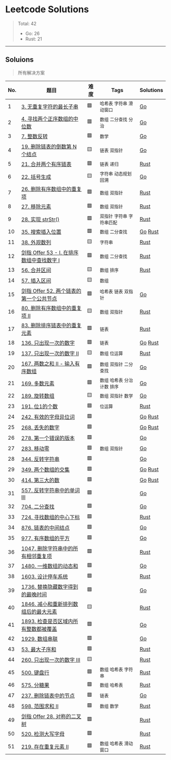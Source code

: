# Leetcode Solutions

> Total: 42
> + Go: 26
> + Rust: 21

***
## Soluions
> 所有解决方案

|No.|题目|难度|Tags|Solutions|
|---|---|---|---|---|
|1|[3. 无重复字符的最长子串](https://leetcode-cn.com/problems/longest-substring-without-repeating-characters/)|🟩|`哈希表` `字符串` `滑动窗口`|[Go](golang/longest-substring-without-repeating-characters/main.go)|
|2|[4. 寻找两个正序数组的中位数](https://leetcode-cn.com/problems/median-of-two-sorted-arrays/)|🟥|`数组` `二分查找` `分治`|[Go](golang/median-of-two-sorted-arrays/main.go)|
|3|[7. 整数反转](https://leetcode-cn.com/problems/reverse-integer/)|🟩|`数学`|[Go](golang/reverse-integer/main.go)|
|4|[19. 删除链表的倒数第 N 个结点](https://leetcode-cn.com/problems/remove-nth-node-from-end-of-list/)|🟨|`链表` `双指针`|[Go](golang/remove-nth-node-from-end-of-list/main.go)|
|5|[21. 合并两个有序链表](https://leetcode-cn.com/problems/merge-two-sorted-lists/)|🟩|`链表` `递归`|[Rust](rust/merge-two-sorted-lists/src/lib.rs)|
|6|[22. 括号生成](https://leetcode-cn.com/problems/generate-parentheses/)|🟨|`字符串` `动态规划` `回溯`|[Go](golang/generate-parentheses/main.go)|
|7|[26. 删除有序数组中的重复项](https://leetcode-cn.com/problems/remove-duplicates-from-sorted-array)|🟩|`数组` `双指针`|[Rust](rust/remove-duplicates-from-sorted-array/src/lib.rs)|
|8|[27. 移除元素](https://leetcode-cn.com/problems/remove-element/)|🟩|`数组` `双指针`|[Rust](rust/remove-element/src/lib.rs)|
|9|[28. 实现 strStr()](https://leetcode-cn.com/problems/implement-strstr/)|🟩|`双指针` `字符串` `字符串匹配`|[Rust](rust/implement-strstr/src/lib.rs)|
|10|[35. 搜索插入位置](https://leetcode-cn.com/problems/search-insert-position/)|🟩|`数组` `二分查找`|[Go](golang/search-insert-position/main.go) [Rust](rust/search-insert-position/src/lib.rs)|
|11|[38. 外观数列](https://leetcode-cn.com/problems/count-and-say/)|🟨|`字符串`|[Rust](rust/count-and-say/src/lib.rs)|
|12|[剑指 Offer 53 - I. 在排序数组中查找数字 I](https://leetcode-cn.com/problems/zai-pai-xu-shu-zu-zhong-cha-zhao-shu-zi-lcof/)|🟩|`数组` `二分查找`|[Rust](rust/zai-pai-xu-shu-zu-zhong-cha-zhao-shu-zi-lcof/src/lib.rs)|
|13|[56. 合并区间](https://leetcode-cn.com/problems/merge-intervals/)|🟨|`数组` `排序`|[Rust](rust/merge-intervals/src/lib.rs)|
|14|[57. 插入区间](https://leetcode-cn.com/problems/insert-interval/)|🟨|`数组`||
|15|[剑指 Offer 52. 两个链表的第一个公共节点](https://leetcode-cn.com/problems/liang-ge-lian-biao-de-di-yi-ge-gong-gong-jie-dian-lcof/)|🟩|`哈希表` `链表` `双指针`|[Go](golang/liang-ge-lian-biao-de-di-yi-ge-gong-gong-jie-dian-lcof/main.go)|
|16|[80. 删除有序数组中的重复项 II](https://leetcode-cn.com/problems/remove-duplicates-from-sorted-array-ii/)|🟨|`数组` `双指针`|[Rust](rust/remove-duplicates-from-sorted-array-ii/src/lib.rs)|
|17|[83. 删除排序链表中的重复元素](https://leetcode-cn.com/problems/remove-duplicates-from-sorted-list/)|🟩|`链表`|[Rust](rust/remove-duplicates-from-sorted-list/src/lib.rs)|
|18|[136. 只出现一次的数字](https://leetcode-cn.com/problems/single-number/)|🟩|`链表`|[Go](golang/single-number/main.go) [Rust](rust/single-number/src/lib.rs)|
|19|[137. 只出现一次的数字 II](https://leetcode-cn.com/problems/single-number-ii/)|🟨|`数组` `位运算`|[Rust](rust/single-number-ii/src/lib.rs)|
|20|[167. 两数之和 II - 输入有序数组](https://leetcode-cn.com/problems/two-sum-ii-input-array-is-sorted/)|🟩|`数组` `双指针` `二分查找`|[Go](golang/two-sum-ii-input-array-is-sorted/main.go)|
|21|[169. 多数元素](https://leetcode-cn.com/problems/majority-element/)|🟩|`数组` `哈希表` `分治` `计数` `排序`|[Go](golang/majority-element/main.go)|
|22|[189. 旋转数组](https://leetcode-cn.com/problems/rotate-array/)|🟨|`数组` `双指针` `数学`|[Go](golang/rotate-array/main.go)|
|23|[191. 位1的个数](https://leetcode-cn.com/problems/number-of-1-bits/)|🟩|`位运算`|[Rust](rust/number-of-1-bits/src/lib.rs)|
|24|[242. 有效的字母异位词](https://leetcode-cn.com/problems/valid-anagram/)|🟩||[Go](golang/valid-anagram/main.go) [Rust](rust/valid-anagram/src/lib.rs)|
|25|[268. 丢失的数字](https://leetcode-cn.com/problems/missing-number/)|🟩||[Go](golang/missing-number/main.go) [Rust](rust/missing-number/src/lib.rs)|
|26|[278. 第一个错误的版本](https://leetcode-cn.com/problems/first-bad-version/)|🟩||[Go](golang/first-bad-version/main.go)|
|27|[283. 移动零](https://leetcode-cn.com/problems/m/ove-zeroes/)|🟩|`数组` `双指针`|[Go](golang/move-zeroes/main.go)|
|28|[344. 反转字符串](https://leetcode-cn.com/problems/reverse-string/)|🟩||[Go](golang/reverse-string/main.go)|
|29|[349. 两个数组的交集](https://leetcode-cn.com/problems/intersection-of-two-arrays/)|🟩||[Go](golang/intersection-of-two-arrays/main.go) [Rust](rust/intersection-of-two-arrays/src/lib.rs)|
|30|[414. 第三大的数](https://leetcode-cn.com/problems/third-maximum-number/)|🟩||[Go](golang/third-maximum-number/main.go) [Rust](rust/third-maximum-number/src/lib.rs)|
|31|[557. 反转字符串中的单词 III](https://leetcode-cn.com/problems/reverse-words-in-a-string-iii/)|🟩||[Go](golang/reverse-words-in-a-string-iii/main.go)|
|32|[704. 二分查找](https://leetcode-cn.com/problems/binary-search/)|🟩||[Go](golang/binary-search/main.go)|
|33|[724. 寻找数组的中心下标](https://leetcode-cn.com/problems/find-pivot-index/)|🟩||[Rust](rust/find-pivot-index/src/lib.rs)|
|34|[876. 链表的中间结点](https://leetcode-cn.com/problems/middle-of-the-linked-list/)|🟩||[Go](golang/middle-of-the-linked-list/main.go)|
|35|[977. 有序数组的平方](https://leetcode-cn.com/problems/squares-of-a-sorted-array/)|🟩||[Go](golang/squares-of-a-sorted-array/main.go)|
|36|[1047. 删除字符串中的所有相邻重复项](https://leetcode-cn.com/problems/remove-all-adjacent-duplicates-in-string/)|🟩||[Rust](rust/remove-all-adjacent-duplicates-in-string/src/lib.rs)|
|37|[1480. 一维数组的动态和](https://leetcode-cn.com/problems/running-sum-of-1d-array/)|🟩||[Go](golang/running-sum-of-1d-array/main.go)|
|38|[1603. 设计停车系统](https://leetcode-cn.com/problems/design-parking-system/)|🟩||[Rust](rust/design-parking-system/src/lib.rs)|
|39|[1736. 替换隐藏数字得到的最晚时间](https://leetcode-cn.com/problems/latest-time-by-replacing-hidden-digits/)|🟩||[Go](golang/latest-time-by-replacing-hidden-digits/main.go)|
|40|[1846. 减小和重新排列数组后的最大元素](https://leetcode-cn.com/problems/maximum-element-after-decreasing-and-rearranging/)|🟨||[Rust](rust/maximum-element-after-decreasing-and-rearranging/src/lib.rs)|
|41|[1893. 检查是否区域内所有整数都被覆盖](https://leetcode-cn.com/problems/check-if-all-the-integers-in-a-range-are-covered/)|🟩||[Go](golang/check-if-all-the-integers-in-a-range-are-covered/main.go)|
|42|[1929. 数组串联](https://leetcode-cn.com/problems/concatenation-of-array/)|🟩||[Go](golang/concatenation-of-array/main.go)|
|43|[53. 最大子序和](https://leetcode-cn.com/problems/maximum-subarray/)|🟩||[Rust](rust/maximum-subarray/src/lib.rs)|
|44|[260. 只出现一次的数字 III](https://leetcode-cn.com/problems/single-number-iii/)|🟨||[Rust](rust/single-number-iii/src/lib.rs)|
|45|[500. 键盘行](https://leetcode-cn.com/problems/keyboard-row/)|🟩|`数组` `哈希表` `字符串`|[Rust](rust/keyboard-row/src/lib.rs)|
|46|[575. 分糖果](https://leetcode-cn.com/problems/distribute-candies/)|🟩|`数组` `哈希表`|[Rust](rust/distribute-candies/src/lib.rs)|
|47|[237. 删除链表中的节点](https://leetcode-cn.com/problems/delete-node-in-a-linked-list/)|🟩|`链表`|[Go](golang/delete-node-in-a-linked-list/main.go)|
|48|[598. 范围求和 II](https://leetcode-cn.com/problems/range-addition-ii/)|🟩|`数组` `数学`|[Rust](rust/range-addition-ii/src/lib.rs)|
|49|[剑指 Offer 28. 对称的二叉树](https://leetcode-cn.com/problems/dui-cheng-de-er-cha-shu-lcof/)|🟩||[Rust](rust/dui-cheng-de-er-cha-shu-lcof/src/lib.rs)|
|50|[520. 检测大写字母](https://leetcode-cn.com/problems/detect-capital/)|🟩||[Rust](rust/detect-capital/src/lib.rs)|
|51|[219. 存在重复元素 II](https://leetcode-cn.com/problems/contains-duplicate-ii/)|🟩|`数组` `哈希表` `滑动窗口`|[Rust](rust/contains-duplicate-ii/src/lib.rs)|
